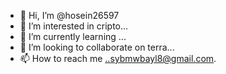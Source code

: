 - 👋 Hi, I’m @hosein26597
- 👀 I’m interested in cripto...
- 🌱 I’m currently learning ...
- 💞️ I’m looking to collaborate on terra...
- 📫 How to reach me ..sybmwbayl8@gmail.com.

<!---
hosein26597/hosein26597 is a ✨ special ✨ repository because its `README.md` (this file) appears on your GitHub profile.
You can click the Preview link to take a look at your changes.
--->
